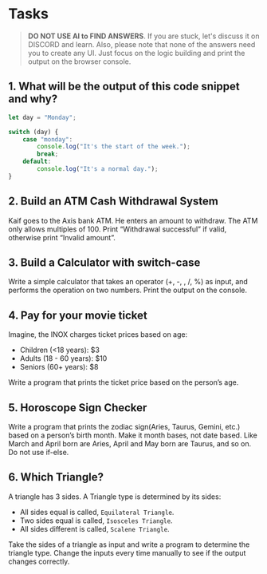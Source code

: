 # Tasks

> **DO NOT USE AI to FIND ANSWERS**. If you are stuck, let's discuss it on DISCORD and learn. Also, please note that none of the answers need you to create any UI. Just focus on the logic building and print the output on the browser console.

## 1. What will be the output of this code snippet and why?

```js
let day = "Monday";

switch (day) {
    case "monday":
        console.log("It's the start of the week.");
        break;
    default:
        console.log("It's a normal day.");
}
```

## 2. Build an ATM Cash Withdrawal System

Kaif goes to the Axis bank ATM. He enters an amount to withdraw. The ATM only allows multiples of 100. Print “Withdrawal successful” if valid, otherwise print “Invalid amount”.

## 3. Build a Calculator with switch-case

Write a simple calculator that takes an operator (+, -, , /, %) as input, and performs the operation on two numbers. Print the output on the console.

## 4. Pay for your movie ticket

Imagine, the INOX charges ticket prices based on age:

-   Children (<18 years): $3
-   Adults (18 - 60 years): $10
-   Seniors (60+ years): $8

Write a program that prints the ticket price based on the person’s age.

## 5. Horoscope Sign Checker

Write a program that prints the zodiac sign(Aries, Taurus, Gemini, etc.) based on a person’s birth month. Make it month bases, not date based. Like March and April born are Aries, April and May born are Taurus, and so on. Do not use if-else.

## 6. Which Triangle?

A triangle has 3 sides. A Triangle type is determined by its sides:

-   All sides equal is called, `Equilateral Triangle`.
-   Two sides equal is called, `Isosceles Triangle`.
-   All sides different is called, `Scalene Triangle`.

Take the sides of a triangle as input and write a program to determine the triangle type. Change the inputs every time manually to see if the output changes correctly.
